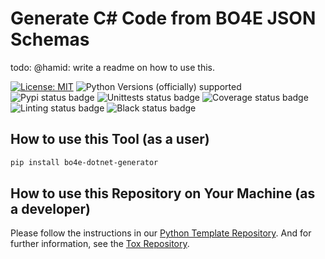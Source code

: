 # Generate C# Code from BO4E JSON Schemas

todo: @hamid: write a readme on how to use this.

[![License: MIT](https://img.shields.io/badge/License-MIT-yellow.svg)](LICENSE)
![Python Versions (officially) supported](https://img.shields.io/pypi/pyversions/bo4e-dotnet-generator.svg)
![Pypi status badge](https://img.shields.io/pypi/v/bo4e-dotnet-generator)
![Unittests status badge](https://github.com/Hochfrequenz/bo4e-dotnet-generator.py/workflows/Unittests/badge.svg)
![Coverage status badge](https://github.com/Hochfrequenz/bo4e-dotnet-generator.py/workflows/Coverage/badge.svg)
![Linting status badge](https://github.com/Hochfrequenz/bo4e-dotnet-generator.py/workflows/Linting/badge.svg)
![Black status badge](https://github.com/Hochfrequenz/bo4e-dotnet-generator.py/workflows/Formatting/badge.svg)

## How to use this Tool (as a user)
```bash
pip install bo4e-dotnet-generator
```

## How to use this Repository on Your Machine (as a developer)

Please follow the instructions in our
[Python Template Repository](https://github.com/Hochfrequenz/python_template_repository#how-to-use-this-repository-on-your-machine).
And for further information, see the [Tox Repository](https://github.com/tox-dev/tox).
